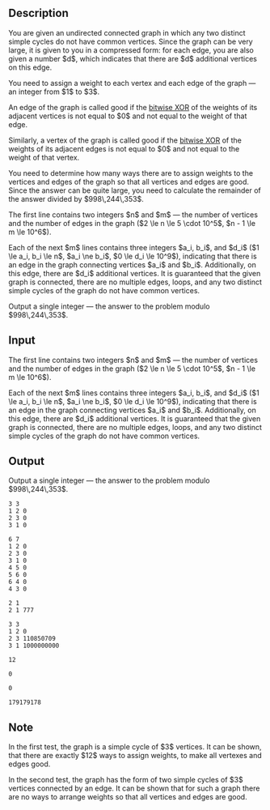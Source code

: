 ## Description

<div><p>You are given an undirected connected graph in which any two distinct simple cycles <span class="tex-font-style-bf">do not have</span> common vertices. Since the graph can be very large, it is given to you in a compressed form: for each edge, you are also given a number $d$, which indicates that there are $d$ additional vertices on this edge.</p><p>You need to assign a weight to each vertex and each edge of the graph&nbsp;— an integer from $1$ to $3$.</p><p>An edge of the graph is called <span class="tex-font-style-it">good</span> if the <a href="https://en.wikipedia.org/wiki/Exclusive_or">bitwise XOR</a> of the weights of its adjacent vertices is <span class="tex-font-style-bf">not equal to</span> $0$ and <span class="tex-font-style-bf">not equal to</span> the weight of that edge.</p><p>Similarly, a vertex of the graph is called <span class="tex-font-style-it">good</span> if the <a href="https://en.wikipedia.org/wiki/Exclusive_or">bitwise XOR</a> of the weights of its adjacent edges is <span class="tex-font-style-bf">not equal to</span> $0$ and <span class="tex-font-style-bf">not equal to</span> the weight of that vertex.</p><p>You need to determine how many ways there are to assign weights to the vertices and edges of the graph so that all vertices and edges are <span class="tex-font-style-it">good</span>. Since the answer can be quite large, you need to calculate the remainder of the answer divided by $998\,244\,353$.</p></div><div class="input-specification"><p>The first line contains two integers $n$ and $m$&nbsp;— the number of vertices and the number of edges in the graph ($2 \le n \le 5 \cdot 10^5$, $n - 1 \le m \le 10^6$).</p><p>Each of the next $m$ lines contains three integers $a_i, b_i$, and $d_i$ ($1 \le a_i, b_i \le n$, $a_i \ne b_i$, $0 \le d_i \le 10^9$), indicating that there is an edge in the graph connecting vertices $a_i$ and $b_i$. Additionally, on this edge, there are $d_i$ additional vertices. It is guaranteed that the given graph is connected, there are no multiple edges, loops, and any two distinct simple cycles of the graph <span class="tex-font-style-bf">do not have</span> common vertices.</p></div><div class="output-specification"><p>Output a single integer&nbsp;— the answer to the problem modulo $998\,244\,353$.</p></div>

## Input

<p>The first line contains two integers $n$ and $m$&nbsp;— the number of vertices and the number of edges in the graph ($2 \le n \le 5 \cdot 10^5$, $n - 1 \le m \le 10^6$).</p><p>Each of the next $m$ lines contains three integers $a_i, b_i$, and $d_i$ ($1 \le a_i, b_i \le n$, $a_i \ne b_i$, $0 \le d_i \le 10^9$), indicating that there is an edge in the graph connecting vertices $a_i$ and $b_i$. Additionally, on this edge, there are $d_i$ additional vertices. It is guaranteed that the given graph is connected, there are no multiple edges, loops, and any two distinct simple cycles of the graph <span class="tex-font-style-bf">do not have</span> common vertices.</p>

## Output

<p>Output a single integer&nbsp;— the answer to the problem modulo $998\,244\,353$.</p>





```input1
3 3
1 2 0
2 3 0
3 1 0
```




```input2
6 7
1 2 0
2 3 0
3 1 0
4 5 0
5 6 0
6 4 0
4 3 0
```




```input3
2 1
2 1 777
```




```input4
3 3
1 2 0
2 3 110850709
3 1 1000000000
```




```output1
12
```




```output2
0
```




```output3
0
```




```output4
179179178
```



## Note

<p>In the first test, the graph is a simple cycle of $3$ vertices. It can be shown, that there are exactly $12$ ways to assign weights, to make all vertexes and edges <span class="tex-font-style-it">good</span>.</p><p>In the second test, the graph has the form of two simple cycles of $3$ vertices connected by an edge. It can be shown that for such a graph there are no ways to arrange weights so that all vertices and edges are <span class="tex-font-style-it">good</span>.</p>
